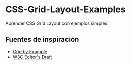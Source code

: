 # CSS-Grid-Layout-Examples

Aprender CSS Grid Layout con ejemplos simples

## Fuentes de inspiración

- [Grid by Example](https://gridbyexample.com/examples/)
- [W3C Editor's Draft](https://drafts.csswg.org/css-grid/)
